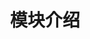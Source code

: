 ---
weight: 350
title: "模块介绍"
description: "介绍 FastGPT 的常用模块"
icon: "apps"
draft: false
images: []
---